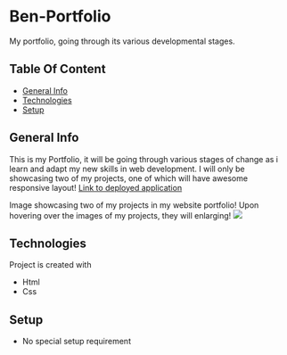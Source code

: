 # Ben-Portfolio
My portfolio, going through its various developmental stages.

## Table Of Content
* [General Info](#general-info)
* [Technologies](#technologies)
* [Setup](#setup)

## General Info
This is my Portfolio, it will be going through various stages of change as i learn and adapt my new skills in web development. I will only be showcasing two of my projects, one of which will have awesome responsive layout! [Link to deployed application](https://bennasabir.github.io/ben-portfolio/)

Image showcasing two of my projects in my website portfolio!
Upon hovering over the images of my projects, they will enlarging!
<img src="./assests/images/portfolioimage.png">

## Technologies
Project is created with 
* Html
* Css

## Setup
* No special setup requirement
